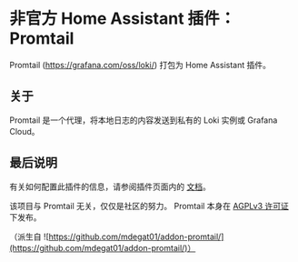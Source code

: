 # 非官方 Home Assistant 插件：Promtail

Promtail (<https://grafana.com/oss/loki/>) 打包为 Home Assistant 插件。

## 关于

Promtail 是一个代理，将本地日志的内容发送到私有的 Loki 实例或 Grafana Cloud。

## 最后说明

有关如何配置此插件的信息，请参阅插件页面内的
[文档](DOCS.md)。

该项目与 Promtail 无关，仅仅是社区的努力。
Promtail 本身在
[AGPLv3 许可证](https://www.gnu.org/licenses/agpl-3.0.de.html) 下发布。

（派生自
![https://github.com/mdegat01/addon-promtail/](https://github.com/mdegat01/addon-promtail/)）